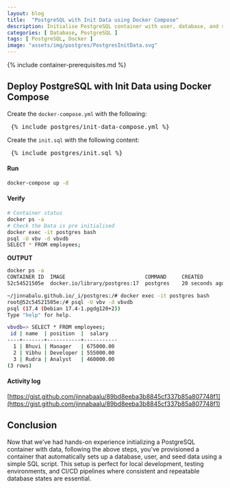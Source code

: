 ```yaml
---
layout: blog
title:  "PostgreSQL with Init Data using Docker Compose"
description: Initialise PostgreSQL container with user, database, and seed data
categories: [ Database, PostgreSQL ]
tags: [ PostgreSQL, Docker ]
image: "assets/img/postgres/PostgresInitData.svg"
---
```


{% include container-prerequisites.md %}

## Deploy PostgreSQL with Init Data using Docker Compose

Create the `docker-compose.yml` with the following:

<pre> {% include postgres/init-data-compose.yml %} </pre>

Create the `init.sql` with the following content:

<pre> {% include postgres/init.sql %} </pre>

#### Run

```bash
docker-compose up -d
```

#### Verify
```bash
# Container status
docker ps -a
# Check the Data is pre initialised
docker exec -it postgres bash
psql -U vbv -d vbvdb
SELECT * FROM employees;
```

**OUTPUT**
```bash
docker ps -a                                                                            ░▒▓ 2 ✘  01:48:36 am 
CONTAINER ID  IMAGE                          COMMAND     CREATED         STATUS                   PORTS                   NAMES
52c54521505e  docker.io/library/postgres:17  postgres    20 seconds ago  Up 21 seconds (healthy)  0.0.0.0:5432->5432/tcp  postgres

~/jinnabalu.github.io/_i/postgres:/# docker exec -it postgres bash                                    ░▒▓ ✔  01:48:47 am 
root@52c54521505e:/# psql -U vbv -d vbvdb
psql (17.4 (Debian 17.4-1.pgdg120+2))
Type "help" for help.

vbvdb=> SELECT * FROM employees;
 id | name  | position  |  salary
----+-------+-----------+-----------
  1 | Bhuvi | Manager   | 675000.00
  2 | Vibhu | Developer | 555000.00
  3 | Rudra | Analyst   | 460000.00
(3 rows)
```

####  Activity log
[https://gist.github.com/jinnabaalu/89bd8eeba3b8845cf337b85a807748f1](https://gist.github.com/jinnabaalu/89bd8eeba3b8845cf337b85a807748f1)

## Conclusion
Now that we’ve had hands-on experience initializing a PostgreSQL container with data, following the above steps, you’ve provisioned a container that automatically sets up a database, user, and seed data using a simple SQL script. This setup is perfect for local development, testing environments, and CI/CD pipelines where consistent and repeatable database states are essential.